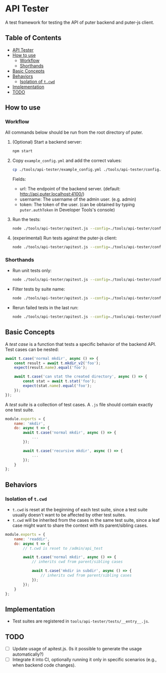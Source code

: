 # API Tester

A test framework for testing the API of puter backend and puter-js client.

## Table of Contents

- [API Tester](#api-tester)
- [How to use](#how-to-use)
  - [Workflow](#workflow)
  - [Shorthands](#shorthands)
- [Basic Concepts](#basic-concepts)
- [Behaviors](#behaviors)
  - [Isolation of `t.cwd`](#isolation-of-t-cwd)
- [Implementation](#implementation)
- [TODO](#todo)

## How to use

### Workflow

All commands below should be run from the root directory of puter.

1. (Optional) Start a backend server: 

    ```bash
    npm start
    ```

2. Copy `example_config.yml` and add the correct values:

    ```bash
    cp ./tools/api-tester/example_config.yml ./tools/api-tester/config.yml
    ```

    Fields:
    - url: The endpoint of the backend server. (default: http://api.puter.localhost:4100/)
    - username: The username of the admin user. (e.g. admin)
    - token: The token of the user. (can be obtained by typing `puter.authToken` in Developer Tools's console)

3. Run the tests:

    ```bash
    node ./tools/api-tester/apitest.js --config=./tools/api-tester/config.yml
    ```

4. (experimental) Run tests against the puter-js client:

    ```bash
    node ./tools/api-tester/apitest.js --config=./tools/api-tester/config.yml --client
    ```

### Shorthands

- Run unit tests only:

    ```bash
    node ./tools/api-tester/apitest.js --config=./tools/api-tester/config.yml --unit
    ```

- Filter tests by suite name:

    ```bash
    node ./tools/api-tester/apitest.js --config=./tools/api-tester/config.yml --unit --suite=mkdir
    ```

- Rerun failed tests in the last run:

    ```bash
    node ./tools/api-tester/apitest.js --config=./tools/api-tester/config.yml --rerun-failed
    ```

## Basic Concepts

A *test case* is a function that tests a specific behavior of the backend API. Test cases can be nested:

```js
await t.case('normal mkdir', async () => {
    const result = await t.mkdir_v2('foo');
    expect(result.name).equal('foo');

    await t.case('can stat the created directory', async () => {
        const stat = await t.stat('foo');
        expect(stat.name).equal('foo');
    });
});
```

A *test suite* is a collection of test cases. A `.js` file should contain exactly one test suite.

```js
module.exports = {
    name: 'mkdir',
    do: async t => {
        await t.case('normal mkdir', async () => {
            ...
        });

        await t.case('recursive mkdir', async () => {
            ...
        });
    }
};
```

## Behaviors

### Isolation of `t.cwd`

- `t.cwd` is reset at the beginning of each test suite, since a test suite usually doesn't want to be affected by other test suites.
- `t.cwd` will be inherited from the cases in the same test suite, since a leaf case might want to share the context with its parent/sibling cases.

```js
module.exports = {
    name: 'readdir',
    do: async t => {
        // t.cwd is reset to /admin/api_test

        await t.case('normal mkdir', async () => {
            // inherits cwd from parent/sibling cases

            await t.case('mkdir in subdir', async () => {
                // inherits cwd from parent/sibling cases
            });
        });
    }
};
```

## Implementation

- Test suites are registered in `tools/api-tester/tests/__entry__.js`.

## TODO

- [ ] Update usage of apitest.js. (Is it possible to generate the usage automatically?)
- [ ] Integrate it into CI, optionally running it only in specific scenarios (e.g., when backend code changes).
